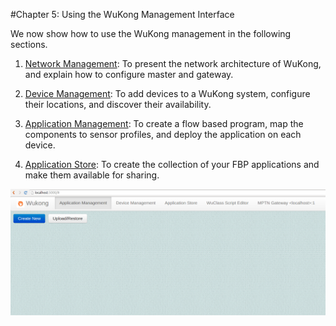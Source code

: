 #Chapter 5: Using the WuKong Management Interface  
<!--
* **Requirements**  

  Follow the instructions of [Ch4](../Ch4/OP1/Ch4_part_1_start_master_and_gateway_program.md) to start master and gateway program so that we can enter the WuKong master's web interface, i.e. the FBP editor.  
  
  Download and install Chrome browser. Currently, only Chrome browser supports WuKong web interface.  
  
  Use Chrome browser to open FBP editor: http://localhost:5000

* **WuKong Web Interface**  

 There are three main parts in WuKong management interface: the front end, the back end, and the gateway. The front end is the GUI of wukong, where an user can trigger all functionality of device and application management. The back end is a python tornado server that implements mechanisms of all functionality. The gateway is a software module to bridge the connections of different networks.   
 -->
  We now show how to use the WuKong management in the following sections.

  1.  [Network Management](Ch5_Network_Management.md): To present the network architecture of WuKong, and explain how to configure master and gateway. 

  2.  [Device Management](Ch5_Device_Management.md): To add devices to a WuKong system, configure their locations, and discover their availability.  

  3.  [Application Management](Ch5_Application_Management.md): To create a flow based program, map the components to sensor profiles, and deploy the application on each device.  

  4.  [Application Store](Ch5_Application_Store.md): To create the collection of  your FBP applications and make them available for sharing.    

 
 ![](img/FBP_editor_layout.png)
